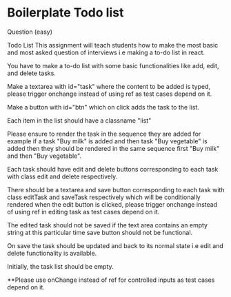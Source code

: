 # Boilerplate Todo list
Question (easy)

Todo List
This assignment will teach students how to make the most basic and most asked question of interviews i.e making a to-do list in react.

You have to make a to-do list with some basic functionalities like add, edit, and delete tasks.

Make a textarea with id="task" where the content to be added is typed, please trigger onchange instead of using ref as test cases depend on it.

Make a button with id="btn" which on click adds the task to the list.

Each item in the list should have a classname "list"

Please ensure to render the task in the sequence they are added for example if a task "Buy milk" is added and then task "Buy vegetable" is added then they should be rendered in the same sequence first "Buy milk" and then "Buy vegetable".

Each task should have edit and delete buttons corresponding to each task with class edit and delete respectively.

There should be a textarea and save button corresponding to each task with class editTask and saveTask respectively which will be conditionally rendered when the edit button is clicked, please trigger onchange instead of using ref in editing task as test cases depend on it.

The edited task should not be saved if the text area contains an empty string at this particular time save button should not be functional.

On save the task should be updated and back to its normal state i.e edit and delete functionality is available.

Initially, the task list should be empty.

**Please use onChange instead of ref for controlled inputs as test cases depend on it.
